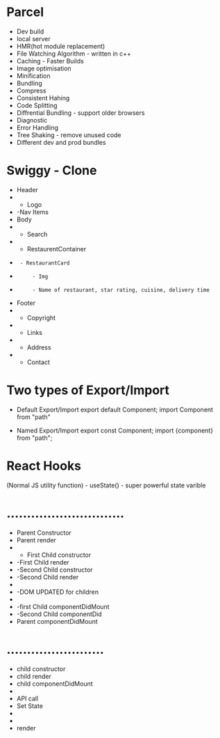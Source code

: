 # Parcel
 - Dev build
 - local server
 - HMR(hot module replacement)
 - File Watching Algorithm - written in c++
 - Caching - Faster Builds
 - Image optimisation
 - Minification
 - Bundling
 - Compress
 - Consistent Hahing
 - Code Splitting
 - Diffrential Bundling - support older browsers
 - Diagnostic
 - Error Handling
 - Tree Shaking - remove unused code
 - Different dev and prod bundles

 # Swiggy - Clone
 * Header
 *  - Logo
 *  -Nav Items
 * Body
 *  - Search
 *  - RestaurentContainer
 *      - RestaurantCard
 *          - Img
 *          - Name of restaurant, star rating, cuisine, delivery time
 * Footer
 *  - Copyright
 *  - Links
 *  - Address
 *  - Contact
 

 # Two types of Export/Import
  - Default Export/Import
       export default Component;
       import Component from "path"

  - Named Export/Import
       export const Component;
       import {component} from "path";

# React Hooks
  (Normal JS utility function) 
    - useState() - super powerful state varible

# .............................
 * Parent Constructor
 * Parent render
 *   - First Child constructor
 *    -First Child render
 *    -Second Child constructor
 *    -Second Child render
 *
 *    -DOM UPDATED for children
 *
 *    -first Child componentDidMount
 *    -Second Child componentDid
 *  Parent componentDidMount

 # ........................
 *  child constructor
 *  child render
 *  child componentDidMount
 *
 *  API call
 *  Set State
 *
 *  <UPDATE CYCLES>
 *  render
 